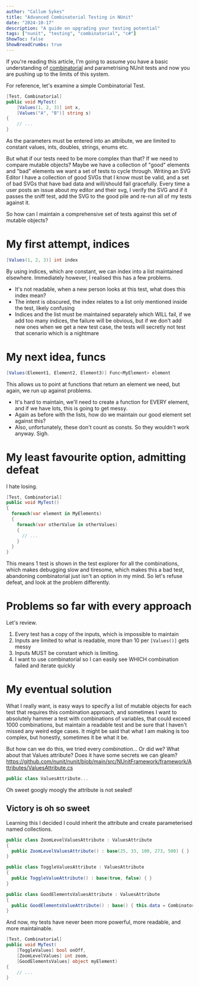 ```yaml
---
author: "Callum Sykes"
title: "Advanced Combinatorial Testing in NUnit"
date: "2024-10-17"
description: "A guide on upgrading your testing potential"
tags: ["nunit", "testing", "combinatorial", "c#"]
ShowToc: false
ShowBreadCrumbs: true
---
```


If you're reading this article, I'm going to assume you have a basic understanding of [combinatorial](https://docs.nunit.org/articles/nunit/writing-tests/attributes/combinatorial.html) and parametrising NUnit tests and now you are pushing up to the limits of this system.

For reference, let's examine a simple Combinatorial Test.

``` c#
[Test, Combinatorial]
public void MyTest(
    [Values(1, 2, 3)] int x,
    [Values("A", "B")] string s)
{
    // ...
}
```

As the parameters must be entered into an attribute, we are limited to constant values, ints, doubles, strings, enums etc.

But what if our tests need to be more complex than that? If we need to compare mutable objects? Maybe we have a collection of "good" elements and "bad" elements we want a set of tests to cycle through. Writing an SVG Editor I have a collection of good SVGs that I know must be valid, and a set of bad SVGs that have bad data and will/should fail gracefully. Every time a user posts an issue about my editor and their svg, I verify the SVG and if it passes the sniff test, add the SVG to the good pile and re-run all of my tests against it.

So how can I maintain a comprehensive set of tests against this set of mutable objects?

# My first attempt, indices

``` c#
[Values(1, 2, 3)] int index
```

By using indices, which are constant, we can index into a list maintained elsewhere. Immediately however, I realised this has a few problems.
- It's not readable, when a new person looks at this test, what does this index mean?
- The intent is obscured, the index relates to a list only mentioned inside the test, likely confusing
- Indices and the list must be maintained separately which WILL fail, if we add too many indices, the failure will be obvious, but if we don't add new ones when we get a new test case, the tests will secretly not test that scenario which is a nightmare

# My next idea, funcs

``` c#
[Values(Element1, Element2, Element3)] Func<MyElement> element
```

This allows us to point at functions that return an element we need, but again, we run up against problems.
- It's hard to maintain, we'll need to create a function for EVERY element, and if we have lots, this is going to get messy.
- Again as before with the lists, how do we maintain our good element set against this?
- Also, unfortunately, these don't count as consts. So they wouldn't work anyway. Sigh.

# My least favourite option, admitting defeat
I hate losing.

``` c#
[Test, Combinatorial]
public void MyTest()
{
  foreach(var element in MyElements)
  {
    foreach(var otherValue in otherValues)
    {
      // ...
    }
  }
}
```
This means 1 test is shown in the test explorer for all the combinations, which makes debugging slow and tiresome, which makes this a bad test, abandoning combinatorial just isn't an option in my mind. So let's refuse defeat, and look at the problem differently.

# Problems so far with every approach
Let's review.
1. Every test has a copy of the inputs, which is impossible to maintain
2. Inputs are limited to what is readable, more than 10 per `[Values()]` gets messy
3. Inputs MUST be constant which is limiting.
4. I want to use combinatorial so I can easily see WHICH combination failed and iterate quickly

# My eventual solution
What I really want, is easy ways to specify a list of mutable objects for each test that requires this combination approach, and sometimes I want to absolutely hammer a test with combinations of variables, that could exceed 1000 combinations, but maintain a readable test and be sure that I haven't missed any weird edge cases. It might be said that what I am making is too complex, but honestly, sometimes it be what it be.

But how can we do this, we tried every _combination_... Or did we?
What about that Values attribute? Does it have some secrets we can gleam?
https://github.com/nunit/nunit/blob/main/src/NUnitFramework/framework/Attributes/ValuesAttribute.cs

``` c#
public class ValuesAttribute...
```

Oh sweet googly moogly the attribute is not sealed!

## Victory is oh so sweet

Learning this I decided I could inherit the attribute and create parameterised named collections. 

``` c#
public class ZoomLevelValuesAttribute : ValuesAttribute
{
  public ZoomLevelValuesAttribute() : base(25, 33, 100, 273, 500) { }
}

public class ToggleValuesAttribute : ValuesAttribute
{
  public ToggleValueAttribute() : base(true, false) { }
}

public class GoodElementsValuesAttribute : ValuesAttribute
{
  public GoodElementsValueAttribute() : base() { this.data = Combinatorials.NewElements().Cast<object>().ToArray(); }
}
```

And now, my tests have never been more powerful, more readable, and more maintainable.
``` c#
[Test, Combinatorial]
public void MyTest(
    [ToggleValues] bool onOff,
    [ZoomLevelValues] int zoom,
    [GoodElementsValues] object myElement)
{
    // ...
}
```
